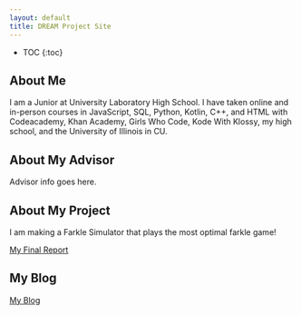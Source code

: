 ```yaml
---
layout: default
title: DREAM Project Site
---
```


* TOC
{:toc}

## About Me

I am a Junior at University Laboratory High School. I have taken online and in-person courses in JavaScript, SQL, Python, Kotlin, C++, and HTML with Codeacademy, Khan Academy, Girls Who Code, Kode With Klossy, my high school, and the University of Illinois in CU. 
## About My Advisor

Advisor info goes here.

## About My Project

I am making a Farkle Simulator that plays the most optimal farkle game!

[My Final Report](files/finalreport.pdf)

## My Blog

[My Blog](blog.html)
